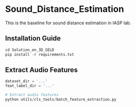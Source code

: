 # Sound_Distance_Estimation
This is the baseline for sound distance estimation in IASP lab.

## Installation Guide
```python
cd Solution_on_3D_SELD
pip install -r requirements.txt
```
## Extract Audio Features
```python
dataset_dir = '...'
feat_label_dir = '...'

# Extract audio features
python utils/cls_tools/batch_feature_extraction.py
```
